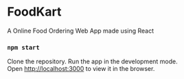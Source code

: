 # FoodKart
A Online Food Ordering Web App made using React



### `npm start`
Clone the repository.
Run the app in the development mode.<br>
Open [http://localhost:3000](http://localhost:3000) to view it in the browser.


